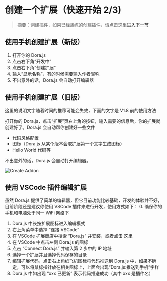 # 创建一个扩展（快速开始 2/3)

> 摘要：创建插件，如果已经熟练的创建插件，请点击这里[进入下一节](quickstart/doc)

## 使用手机创建扩展（新版）

1. 打开你的 Dora.js
2. 点击右下角“开发中”
3. 点击右下角“创建扩展”
4. 输入“显示名称”，有的时候需要输入作者昵称
5. 不出意外的话，Dora.js 会自动打开编辑器

## 使用手机创建扩展（旧版）

这里的说明文字随着时间的推移可能会失效，下面的文字是 V1.8 前的使用方法

打开你的 Dora.js，点击“扩展”页右上角的按钮，输入需要的信息后，你的扩展就创建好了。Dora.js 会自动帮你创建好一些文件

- 代码风格配置
- 图标（Dora.js 从某个版本会取扩展第一个文字生成图标）
- Hello World 代码等

不出意外的话，Dora.js 会自动打开编辑器。

![Create Addon](../_media/create_addon.png ':size=400')

## 使用 VSCode 插件编辑扩展

虽然 Dora.js 提供了简单的编辑器，但它目前功能比较基础，开发的体验并不好，目前阶段还是建议你使用 VSCode 插件来进行开发，使用方式如下：
 0. 确保你的手机和电脑处于同一 WiFi 网络下
 1. Dora.js 中长按扩展图标进入编辑模式
 2. 右上角菜单中选择 “连接 VSCode”
 3. 在 VSCode 扩展商店中搜索 “Dora.js” 并安装，或者点击 [这里](https://marketplace.visualstudio.com/items?itemName=linroid.dora)
 4. 在 VSCode 中点击左侧 Dora.js 的图标
 5. 点击 “Connect Dora.js” 并输入第 2 步中的 IP 地址
 6. 选择一个扩展并且选择代码保存的目录
 7. 编辑扩展代码，点击右上角纸飞机图标将代码推送到 Dora.js 中，如果不确定，可以将鼠标指针放在相关图标上，上面会出现“Dora.js:推送到手机”字样
 8. Dora.js 中如出现 “xxx 已更新” 表示代码推送成功（其中 xxx 是插件名）
